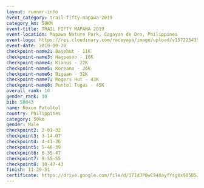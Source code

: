 ```yaml
---
layout: runner-info 
event_category: trail-fifty-mapawa-2019 
category_km: 50KM 
event-title: TRAIL FIFTY MAPAWA 2019  
event-location: Mapawa Nature Park, Cagayan de Oro, Philippines 
event-logo: https://res.cloudinary.com/raceyaya/image/upload/v1572254355/logo/trail-fifty-mapawa_fizjmb.jpg 
event-date: 2019-10-20 
checkpoint-name2: Basehut - 11K 
checkpoint-name3: Hagpason - 16K  
checkpoint-name4: Kianus - 22K 
checkpoint-name5: Koreano - 26K  
checkpoint-name6: Bigaan - 32K 
checkpoint-name7: Rogers Hut - 43K 
checkpoint-name8: Puntol Tugas - 45K 
overall_rank: 10
gender_rank: 10
bib: 50043
name: Rexon Patoltol
country: Philippines
category: 50km
gender: Male
checkpoint2: 2-01-32
checkpoint3: 3-14-07
checkpoint4: 4-41-36
checkpoint5: 5-46-39
checkpoint6: 6-35-47
checkpoint7: 9-55-55
checkpoint8: 10-47-43
finish: 11-29-51
certificate: https://drive.google.com/file/d/17IdJP0wC94XayfYsgXx985BSJy-QhNaZ/view?usp=sharing
---
```

